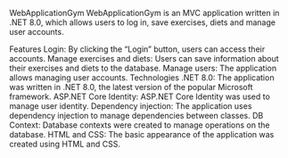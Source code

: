 WebApplicationGym
WebApplicationGym is an MVC application written in .NET 8.0, which allows users to log in, save exercises, diets and manage user accounts.

Features
Login: By clicking the “Login” button, users can access their accounts.
Manage exercises and diets: Users can save information about their exercises and diets to the database.
Manage users: The application allows managing user accounts.
Technologies
.NET 8.0: The application was written in .NET 8.0, the latest version of the popular Microsoft framework.
ASP.NET Core Identity: ASP.NET Core Identity was used to manage user identity.
Dependency injection: The application uses dependency injection to manage dependencies between classes.
DB Context: Database contexts were created to manage operations on the database.
HTML and CSS: The basic appearance of the application was created using HTML and CSS.
